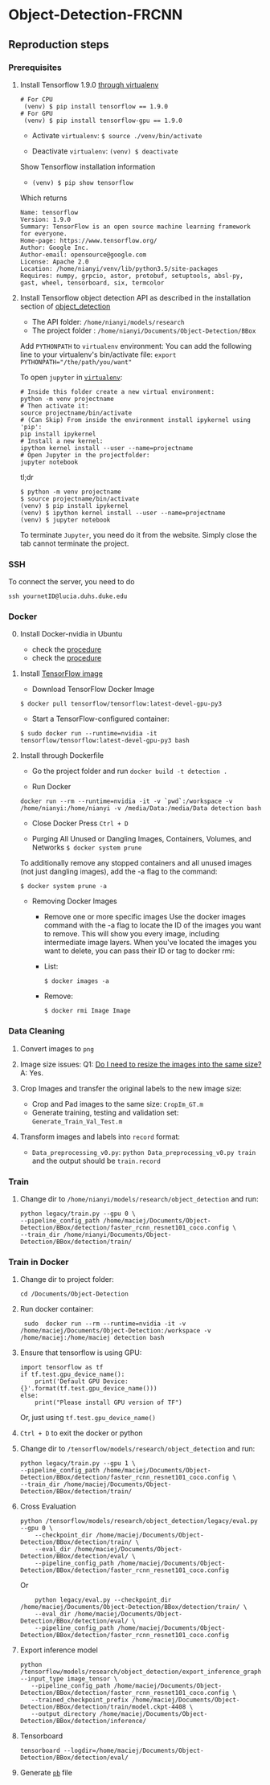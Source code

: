 # Object-Detection-FRCNN

## Reproduction steps

### Prerequisites

1. Install Tensorflow 1.9.0 [through virtualenv](https://www.tensorflow.org/install/pip)

    ```
    # For CPU
     (venv) $ pip install tensorflow == 1.9.0
    # For GPU
     (venv) $ pip install tensorflow-gpu == 1.9.0
    ```
    - Activate `virtualenv`: `$ source ./venv/bin/activate`
    
    - Deactivate `virtualenv`: `(venv) $ deactivate`
    
    Show Tensorflow installation information
    - `(venv) $ pip show tensorflow`
    
    Which returns
    ```
    Name: tensorflow
    Version: 1.9.0
    Summary: TensorFlow is an open source machine learning framework for everyone.
    Home-page: https://www.tensorflow.org/
    Author: Google Inc.
    Author-email: opensource@google.com
    License: Apache 2.0
    Location: /home/nianyi/venv/lib/python3.5/site-packages
    Requires: numpy, grpcio, astor, protobuf, setuptools, absl-py, gast, wheel, tensorboard, six, termcolor
    ```
2. Install Tensorflow object detection API as described in the installation section of
[object_detection](https://github.com/tensorflow/models/tree/master/research/object_detection)

   - The API folder: `/home/nianyi/models/research`
   - The project folder : `/home/nianyi/Documents/Object-Detection/BBox`
   
   Add `PYTHONPATH` to `virtualenv` environment:
   You can add the following line to your virtualenv's bin/activate file:
   `export PYTHONPATH="/the/path/you/want"`
   
   To open `jupyter` in [`virtualenv`](https://anbasile.github.io/programming/2017/06/25/jupyter-venv/):
   ```
   # Inside this folder create a new virtual environment:
   python -m venv projectname
   # Then activate it:
   source projectname/bin/activate
   # (Can Skip) From inside the environment install ipykernel using 'pip':
   pip install ipykernel
   # Install a new kernel:
   ipython kernel install --user --name=projectname
   # Open Jupyter in the projectfolder:
   jupyter notebook
   ```
   tl;dr
   ```
   $ python -m venv projectname
   $ source projectname/bin/activate
   (venv) $ pip install ipykernel
   (venv) $ ipython kernel install --user --name=projectname
   (venv) $ jupyter notebook
   ```
   To terminate `Jupyter`, you need do it from the website. Simply close the tab cannot terminate the project.
   
### SSH
To connect the server, you need to do 
```
ssh yournetID@lucia.duhs.duke.edu
```

### Docker
0. Install Docker-nvidia in Ubuntu
    - check the [procedure](https://blog.csdn.net/chxw098/article/details/79741586)
    - check the [procedure](https://chunml.github.io/ChunML.github.io/project/Installing-NVIDIA-Docker-On-Ubuntu-16.04/)
1. Install [TensorFlow image](https://www.tensorflow.org/install/docker)
    
    - Download TensorFlow Docker Image 

    `$ docker pull tensorflow/tensorflow:latest-devel-gpu-py3 `
    
    - Start a TensorFlow-configured container:
    
    `$ sudo docker run --runtime=nvidia -it tensorflow/tensorflow:latest-devel-gpu-py3 bash`
    
2. Install through Dockerfile
    - Go the project folder and run
    `docker build -t detection .`

    - Run Docker
    ```
    docker run --rm --runtime=nvidia -it -v `pwd`:/workspace -v /home/nianyi:/home/nianyi -v /media/Data:/media/Data detection bash
    ``` 
    - Close Docker
    Press `Ctrl + D`

    - Purging All Unused or Dangling Images, Containers, Volumes, and Networks
    `$ docker system prune`

    To additionally remove any stopped containers and all unused images (not just dangling images), add the -a flag to the command:

    `$ docker system prune -a`

    - Removing Docker Images

        - Remove one or more specific images
         Use the docker images command with the -a flag to locate the ID of the images you want to remove. This will show you every image, including intermediate image layers. When you've located the images you want to delete, you can pass their ID or tag to docker rmi:

        - List:

            `$ docker images -a`

        - Remove:

            `$ docker rmi Image Image`
   
### Data Cleaning   

1. Convert images to `png`
2. Image size issues:
   Q1: [Do I need to resize the images into the same size?](https://stackoverflow.com/questions/39334226/what-should-be-appropriate-image-size-input-to-faster-rcnn-caffe-model)
   A: Yes.
   
3. Crop Images and transfer the original labels to the new image size:
   - Crop and Pad images to the same size: `CropIm_GT.m`
   - Generate training, testing and validation set: `Generate_Train_Val_Test.m`
   
4. Transform images and labels into `record` format:
   - `Data_preprocessing_v0.py`: `python Data_preprocessing_v0.py train` and the output should be `train.record`

### Train
1. Change dir to `/home/nianyi/models/research/object_detection` and run:
    ```
    python legacy/train.py --gpu 0 \
    --pipeline_config_path /home/maciej/Documents/Object-Detection/BBox/detection/faster_rcnn_resnet101_coco.config \
    --train_dir /home/nianyi/Documents/Object-Detection/BBox/detection/train/
    ```
    
### Train in Docker
1. Change dir to project folder: 
    ```
    cd /Documents/Object-Detection
    ```
2. Run docker container:
    ```
     sudo  docker run --rm --runtime=nvidia -it -v /home/maciej/Documents/Object-Detection:/workspace -v /home/maciej:/home/maciej detection bash
     ```
3. Ensure that tensorflow is using GPU:
    ```
    import tensorflow as tf
    if tf.test.gpu_device_name():
        print('Default GPU Device: {}'.format(tf.test.gpu_device_name()))
    else:
        print("Please install GPU version of TF")
    ```
    Or, just using `tf.test.gpu_device_name()`

4. `Ctrl + D` to exit the docker or python
5. Change dir to `/tensorflow/models/research/object_detection` and run:
    ```
    python legacy/train.py --gpu 1 \
    --pipeline_config_path /home/maciej/Documents/Object-Detection/BBox/detection/faster_rcnn_resnet101_coco.config \
    --train_dir /home/maciej/Documents/Object-Detection/BBox/detection/train/
    ```
    
 6. Cross Evaluation
    ```
    python /tensorflow/models/research/object_detection/legacy/eval.py --gpu 0 \
        --checkpoint_dir /home/maciej/Documents/Object-Detection/BBox/detection/train/ \
        --eval_dir /home/maciej/Documents/Object-Detection/BBox/detection/eval/ \
        --pipeline_config_path /home/maciej/Documents/Object-Detection/BBox/detection/faster_rcnn_resnet101_coco.config
    ```
    Or
    ```
        python legacy/eval.py --checkpoint_dir /home/maciej/Documents/Object-Detection/BBox/detection/train/ \
        --eval_dir /home/maciej/Documents/Object-Detection/BBox/detection/eval/ \
        --pipeline_config_path /home/maciej/Documents/Object-Detection/BBox/detection/faster_rcnn_resnet101_coco.config
    ```
    
  7. Export inference model
     ```
     python /tensorflow/models/research/object_detection/export_inference_graph.py --input_type image_tensor \
        --pipeline_config_path /home/maciej/Documents/Object-Detection/BBox/detection/faster_rcnn_resnet101_coco.config \
        --trained_checkpoint_prefix /home/maciej/Documents/Object-Detection/BBox/detection/train/model.ckpt-4408 \
        --output_directory /home/maciej/Documents/Object-Detection/BBox/detection/inference/
     ```
    
  8. Tensorboard
        ```
        tensorboard --logdir=/home/maciej/Documents/Object-Detection/BBox/detection/eval/
        ```
    
  9. Generate [`pb`](https://blog.csdn.net/qq_34106574/article/details/80151574) file   
   
